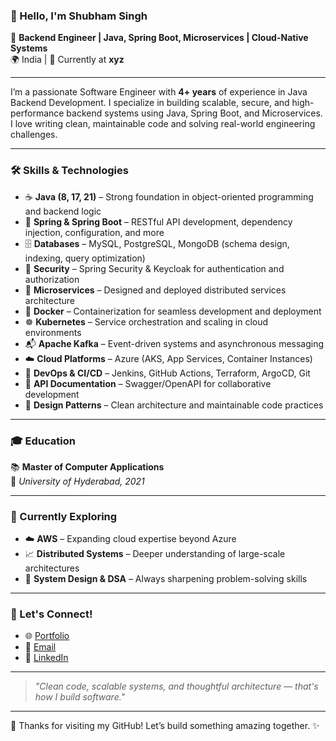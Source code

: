 ### 👋 Hello, I'm Shubham Singh

🚀 **Backend Engineer | Java, Spring Boot, Microservices | Cloud-Native Systems**  
🌍 India | 💼 Currently at **xyz**

---

I’m a passionate Software Engineer with **4+ years** of experience in Java Backend Development. I specialize in building scalable, secure, and high-performance backend systems using Java, Spring Boot, and Microservices. I love writing clean, maintainable code and solving real-world engineering challenges.

---

### 🛠️ Skills & Technologies

- ☕ **Java (8, 17, 21)** – Strong foundation in object-oriented programming and backend logic  
- 🌱 **Spring & Spring Boot** – RESTful API development, dependency injection, configuration, and more  
- 🗄️ **Databases** – MySQL, PostgreSQL, MongoDB (schema design, indexing, query optimization)  
- 🔐 **Security** – Spring Security & Keycloak for authentication and authorization  
- 🧱 **Microservices** – Designed and deployed distributed services architecture  
- 🐳 **Docker** – Containerization for seamless development and deployment  
- ☸️ **Kubernetes** – Service orchestration and scaling in cloud environments  
- 📬 **Apache Kafka** – Event-driven systems and asynchronous messaging  
- ☁️ **Cloud Platforms** – Azure (AKS, App Services, Container Instances)  
- 🔧 **DevOps & CI/CD** – Jenkins, GitHub Actions, Terraform, ArgoCD, Git  
- 📘 **API Documentation** – Swagger/OpenAPI for collaborative development  
- 🧩 **Design Patterns** – Clean architecture and maintainable code practices  

---

### 🎓 Education  
📚 **Master of Computer Applications**  
🏫 *University of Hyderabad, 2021*

---

### 🚀 Currently Exploring  
- ☁️ **AWS** – Expanding cloud expertise beyond Azure  
- 📈 **Distributed Systems** – Deeper understanding of large-scale architectures  
- 🧠 **System Design & DSA** – Always sharpening problem-solving skills

---

### 🤝 Let's Connect!
- 🌐 [Portfolio](https://shubmsingh.github.io/Shubhamsingh.github.io/)  
- 📧 [Email](mailto:Shubhammcmt@gmail.com)  
- 💼 [LinkedIn](https://www.linkedin.com/in/your-link-here)

---

> *"Clean code, scalable systems, and thoughtful architecture — that's how I build software."*

---

👀 Thanks for visiting my GitHub! Let’s build something amazing together. ✨
